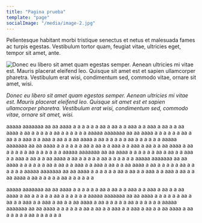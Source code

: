 ```yaml
---
title: "Pagina prueba"
template: "page"
socialImage: "/media/image-2.jpg"
---
```


Pellentesque habitant morbi tristique senectus et netus et malesuada fames ac turpis egestas. Vestibulum tortor quam, feugiat vitae, ultricies eget, tempor sit amet, ante.

![Donec eu libero sit amet quam egestas semper. Aenean ultricies mi vitae est. Mauris placerat eleifend leo. Quisque sit amet est et sapien ullamcorper pharetra. Vestibulum erat wisi, condimentum sed, commodo vitae, ornare sit amet, wisi.](/media/image-2.jpg)

_Donec eu libero sit amet quam egestas semper. Aenean ultricies mi vitae est. Mauris placerat eleifend leo. Quisque sit amet est et sapien ullamcorper pharetra. Vestibulum erat wisi, condimentum sed, commodo vitae, ornare sit amet, wisi._

aaaaa aaaaaaa aa aa aaaa a a a a a a aa a aa a a aaa a a aaa a aa a a aa aaaa a aa a a a a a aa a a a a a a
aaaaa aaaaaaa aa aa aaaa a a a a a a aa a aa a a aaa a a aaa a aa a a aa aaaa a aa a a a a a aa a a a a a a
aaaaa aaaaaaa aa aa aaaa a a a a a a aa a aa a a aaa a a aaa a aa a a aa aaaa a aa a a a a a aa a a a a a a
aaaaa aaaaaaa aa aa aaaa a a a a a a aa a aa a a aaa a a aaa a aa a a aa aaaa a aa a a a a a aa a a a a a a
aaaaa aaaaaaa aa aa aaaa a a a a a a aa a aa a a aaa a a aaa a aa a a aa aaaa a aa a a a a a aa a a a a a a
aaaaa aaaaaaa aa aa aaaa a a a a a a aa a aa a a aaa a a aaa a aa a a aa aaaa a aa a a a a a aa a a a a a a

aaaaa aaaaaaa aa aa aaaa a a a a a a aa a aa a a aaa a a aaa a aa a a aa aaaa a aa a a a a a aa a a a a a a
aaaaa aaaaaaa aa aa aaaa a a a a a a aa a aa a a aaa a a aaa a aa a a aa aaaa a aa a a a a a aa a a a a a a
aaaaa aaaaaaa aa aa aaaa a a a a a a aa a aa a a aaa a a aaa a aa a a aa aaaa a aa a a a a a aa a a a a a a
